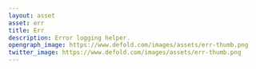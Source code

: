 ```yaml
---
layout: asset
asset: err
title: Err
description: Error logging helper.
opengraph_image: https://www.defold.com/images/assets/err-thumb.png
twitter_image: https://www.defold.com/images/assets/err-thumb.png
---
```

